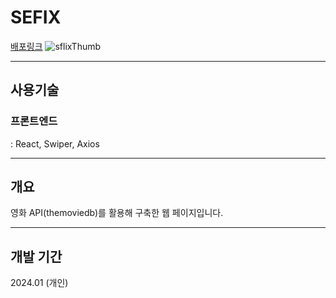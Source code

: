 # SEFIX
<a href="https://skyflix-ten.vercel.app/" target="_blank">배포링크</a>
![sflixThumb](https://github.com/SSkkky/SFLIX/assets/125051373/0a939c1d-f6da-4ad9-b6f3-02a2b65c61a4)

---

## 사용기술
### 프론트엔드
: React, Swiper, Axios

---

## 개요
영화 API(themoviedb)를 활용해 구축한 웹 페이지입니다.

---

## 개발 기간
2024.01 (개인)
